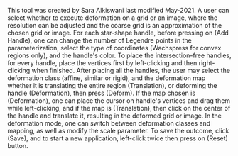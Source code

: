 This tool was created by Sara Alkiswani last modified May-2021. 
A user can select whether to execute deformation on a grid or an image, where the resolution can be adjusted and the coarse grid is an approximation of the chosen grid or image. For each star-shape handle, before pressing on (Add Handle), one can change the number of Legendre points in the parameterization, select the type of coordinates (Wachspress for convex regions only), and the handle's color. To place the intersection-free handles, for every handle, place the vertices first by left-clicking and then right-clicking when finished. After placing all the handles, the user may select the deformation class (affine, similar or rigid), and the deformation map whether it is translating the entire region (Translation), or deforming the handle (Deformation), then press (Deform). If the map chosen is (Deformation), one can place the cursor on handle's vertices and drag them while left-clicking, and if the map is (Translation), then click on the center of the handle and translate it, resulting in the deformed grid or image. In the deformation mode, one can switch between deformation classes and mapping, as well as modify the scale parameter. 
To save the outcome, click (Save), and to start a new application, left-click twice then press on (Reset) button. 
